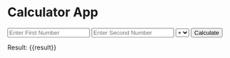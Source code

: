 <!DOCTYPE html>
<html>
<head>
<title>AngularJS Calculator App</title>
 <script src="https://ajax.googleapis.com/ajax/libs/angularjs/1.6.9/angular.min.js"> 
 </script>
</head>
<body>
 <div ng-app="myApp" ng-controller="myCtrl">
<h1>Calculator App</h1>
<input type="number" ng-model="num1" placeholder="Enter First Number">
<input type="number" ng-model="num2" placeholder="Enter Second Number">
<select ng-model="operator">
<option value="+">+</option>
<option value="-">-</option>
<option value="*">*</option>
<option value="/">/</option>
</select>
<button ng-click="calculate()">Calculate</button>
<p>Result: {{result}}</p>
 </div>
<script>
var app = angular.module("myApp", []);
app.controller("myCtrl", function($scope) {
 $scope.num1 = 0;
 $scope.num2 = 0;
 $scope.operator = "+";
 $scope.result = 0;
 $scope.calculate = function() {
 switch ($scope.operator) {
 case "+":
 $scope.result = parseFloat($scope.num1) + parseFloat($scope.num2);
 break;
case "-":
 $scope.result = $scope.num1 - $scope.num2;
 break;
 case "*":
 $scope.result = $scope.num1 * $scope.num2;
 break;
 case "/":
 $scope.result = $scope.num1 / $scope.num2;
 break;
 }
 };
 });
 </script>
</body>
</html>
